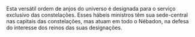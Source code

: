 ﻿Esta versátil ordem de anjos do universo é designada para o serviço exclusivo das constelações. Esses hábeis ministros têm sua sede-central nas capitais das constelações, mas atuam em todo o Nébadon, na defesa do interesse dos reinos das suas designações.